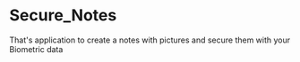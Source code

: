 # Secure_Notes
That's application to create a notes with pictures and secure them with your Biometric data
